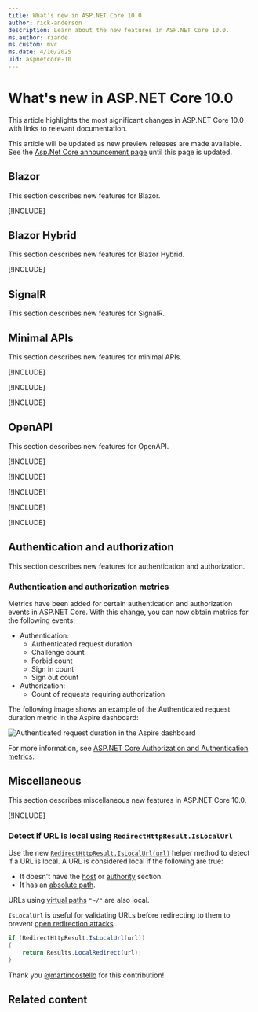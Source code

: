 ```yaml
---
title: What's new in ASP.NET Core 10.0
author: rick-anderson
description: Learn about the new features in ASP.NET Core 10.0.
ms.author: riande
ms.custom: mvc
ms.date: 4/10/2025
uid: aspnetcore-10
---
```

# What's new in ASP.NET Core 10.0

This article highlights the most significant changes in ASP.NET Core 10.0 with links to relevant documentation.

This article will be updated as new preview releases are made available. See the [Asp.Net Core announcement page](https://github.com/aspnet/announcements/issues?q=is%3Aopen+is%3Aissue+milestone%3A1.0.0-rc2) until this page is updated.

<!-- New content should be added to ~/aspnetcore-9/includes/newFeatureName.md files. This will help prevent merge conflicts in this file. -->

## Blazor

This section describes new features for Blazor.

[!INCLUDE[](~/release-notes/aspnetcore-10/includes/blazor.md)]

## Blazor Hybrid

This section describes new features for Blazor Hybrid.

[!INCLUDE[](~/release-notes/aspnetcore-10/includes/blazor-hybrid.md)]

## SignalR

This section describes new features for SignalR.

## Minimal APIs

This section describes new features for minimal APIs.

[!INCLUDE[](~/release-notes/aspnetcore-10/includes/MinApiEmptyStringInFormPost.md)]

[!INCLUDE[](~/release-notes/aspnetcore-10/includes/ValidationSupportMinAPI.md)]

[!INCLUDE[](~/release-notes/aspnetcore-10/includes/sse.md)]

## OpenAPI

This section describes new features for OpenAPI.

[!INCLUDE[](~/release-notes/aspnetcore-10/includes/openApi.md)]

[!INCLUDE[](~/release-notes/aspnetcore-10/includes/responseDescProducesResponseType.md)]

[!INCLUDE[](~/release-notes/aspnetcore-10/includes/OpenApiPopulateXMLDocComments.md)]

[!INCLUDE[](~/release-notes/aspnetcore-10/includes/webapiaotTemplateAddedOpenAPI.md)]

[!INCLUDE[](~/release-notes/aspnetcore-10/includes/OpenApiSchemasInTransformers.md)]

## Authentication and authorization

This section describes new features for authentication and authorization.

### Authentication and authorization metrics

Metrics have been added for certain authentication and authorization events in ASP.NET Core. With this change, you can now obtain metrics for the following events:

* Authentication:
  * Authenticated request duration
  * Challenge count
  * Forbid count
  * Sign in count
  * Sign out count
* Authorization:
  * Count of requests requiring authorization

The following image shows an example of the Authenticated request duration metric in the Aspire dashboard:

![Authenticated request duration in the Aspire dashboard](https://github.com/user-attachments/assets/170615e9-ef25-48a1-a482-4933e2e03f03)

For more information, see [ASP.NET Core Authorization and Authentication metrics](xref:log-mon/metrics/built-in#microsoftaspnetcoreauthorization).

## Miscellaneous

This section describes miscellaneous new features in ASP.NET Core 10.0.

[!INCLUDE[](~/release-notes/aspnetcore-10/includes/testAppsTopLevel.md)]

### Detect if URL is local using `RedirectHttpResult.IsLocalUrl`

Use the new [`RedirectHttpResult.IsLocalUrl(url)`](https://source.dot.net/#Microsoft.AspNetCore.Http.Results/RedirectHttpResult.cs,c0ece2e6266cb369) helper method to detect if a URL is local. A URL is considered local if the following are true:

* It doesn't have the [host](https://developer.mozilla.org/docs/Web/API/URL/host) or [authority](https://developer.mozilla.org/docs/Web/URI/Authority) section.
* It has an [absolute path](https://developer.mozilla.org/docs/Learn_web_development/Howto/Web_mechanics/What_is_a_URL#absolute_urls_vs._relative_urls).

URLs using [virtual paths](/previous-versions/aspnet/ms178116(v=vs.100)) `"~/"` are also local.

`IsLocalUrl` is useful for validating URLs before redirecting to them to prevent [open redirection attacks](https://brightsec.com/blog/open-redirect-vulnerabilities/).

```csharp
if (RedirectHttpResult.IsLocalUrl(url))
{
    return Results.LocalRedirect(url);
}
```

Thank you [@martincostello](https://github.com/martincostello) for this contribution!

## Related content
